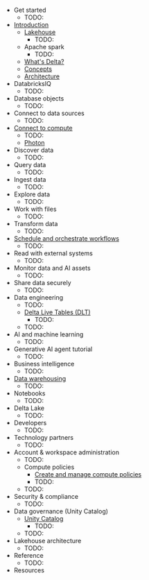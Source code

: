 * Get started
  * TODO:
* [Introduction](introduction.md)
  * [Lakehouse](lakehouse.md)
    * TODO:
  * Apache spark
    * TODO:
  * [What's Delta?](introduction.delta-comparison.md)
  * [Concepts](getting-started.concepts.md)
  * [Architecture](getting-started.overview.md)
* DatabricksIQ
  * TODO:
* Database objects
  * TODO:
* Connect to data sources
  * TODO:
* [Connect to compute](compute.md)
  * TODO:
  * [Photon](compute.photon.md)
* Discover data
  * TODO:
* Query data
  * TODO:
* Ingest data
  * TODO:
* Explore data
  * TODO:
* Work with files
  * TODO:
* Transform data
  * TODO:
* [Schedule and orchestrate workflows](jobs.md)
  * TODO:
* Read with external systems
  * TODO:
* Monitor data and AI assets
  * TODO:
* Share data securely
  * TODO:
* Data engineering
  * TODO:
  * [Delta Live Tables (DLT)](delta-live-tables.md)
    * TODO:
  * TODO:
* AI and machine learning
  * TODO:
* Generative AI agent tutorial
  * TODO:
* Business intelligence
  * TODO:
* [Data warehousing](sql.md)
  * TODO:
* Notebooks
  * TODO:
* Delta Lake
  * TODO:
* Developers
  * TODO:
* Technology partners
  * TODO:
* Account & workspace administration
  * TODO:
  * Compute policies
    * [Create and manage compute policies](admin.clusters.policies.md)
    * TODO:
  * TODO:
* Security & compliance 
  * TODO:
* Data governance (Unity Catalog)
  * [Unity Catalog](data-governance.unity-catalog.md)
    * TODO:
  * TODO:
* Lakehouse architecture
  * TODO:
* Reference
  * TODO:
* Resources